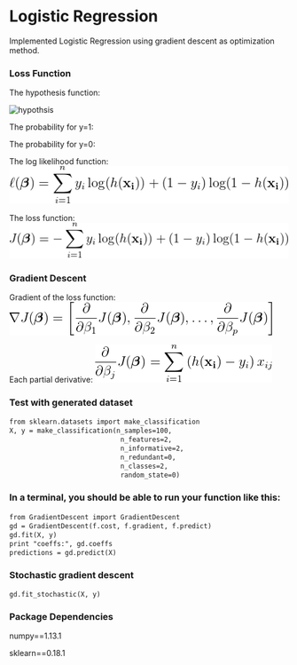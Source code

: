 # Logistic Regression

Implemented Logistic Regression using gradient descent as optimization method.

### Loss Function
The hypothesis function: 

![hypothsis](https://latex.codecogs.com/gif.latex?h(x_i)&space;=&space;\frac{1}{1&space;&plus;&space;e^{-\beta&space;x_i}&space;})

The probability for y=1: 

The probability for y=0: 

The log likelihood function: ![likehood](https://github.com/gogowenzhang/machine-learning-algorithms-python/blob/master/logistic_regression/img/likelihood.png)

The loss function: ![loss](https://github.com/gogowenzhang/machine-learning-algorithms-python/blob/master/logistic_regression/img/cost.png)

### Gradient Descent
Gradient of the loss function: ![gradient](https://github.com/gogowenzhang/machine-learning-algorithms-python/blob/master/logistic_regression/img/gradient.png)

Each partial derivative: ![partial](https://github.com/gogowenzhang/machine-learning-algorithms-python/blob/master/logistic_regression/img/partial.png)


### Test with generated dataset
```
from sklearn.datasets import make_classification
X, y = make_classification(n_samples=100,
                            n_features=2,
                            n_informative=2,
                            n_redundant=0,
                            n_classes=2,
                            random_state=0)
```

### In a terminal, you should be able to run your function like this:
```import logistic_regression_functions as f
from GradientDescent import GradientDescent
gd = GradientDescent(f.cost, f.gradient, f.predict)
gd.fit(X, y)
print "coeffs:", gd.coeffs
predictions = gd.predict(X)
```

### Stochastic gradient descent
```
gd.fit_stochastic(X, y)
```


### Package Dependencies
numpy==1.13.1

sklearn==0.18.1

